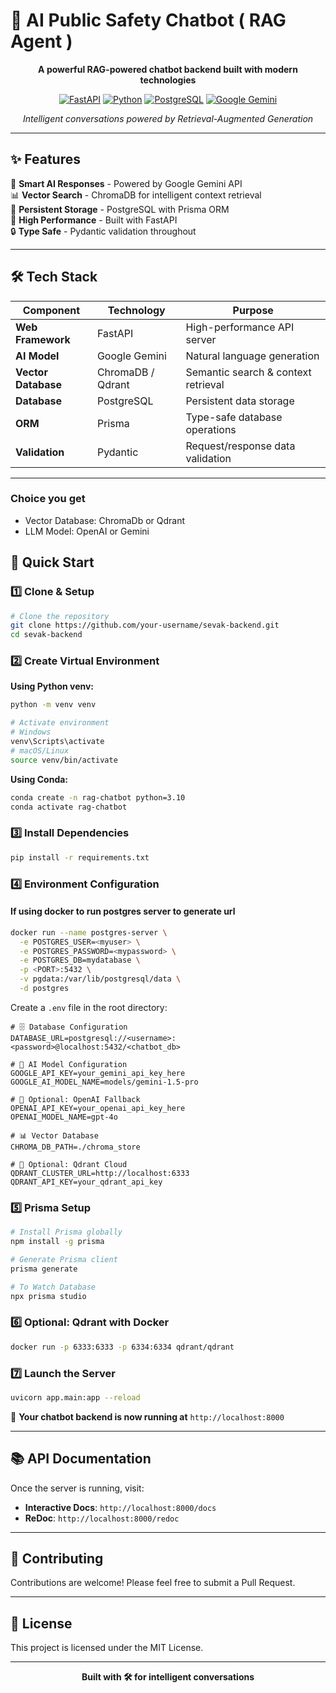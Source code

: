 # 🤖 AI Public Safety Chatbot ( RAG Agent )

<div align="center">

**A powerful RAG-powered chatbot backend built with modern technologies**

[![FastAPI](https://img.shields.io/badge/FastAPI-005571?style=for-the-badge&logo=fastapi)](https://fastapi.tiangolo.com/)
[![Python](https://img.shields.io/badge/python-3670A0?style=for-the-badge&logo=python&logoColor=ffdd54)](https://python.org/)
[![PostgreSQL](https://img.shields.io/badge/postgresql-%23316192.svg?style=for-the-badge&logo=postgresql&logoColor=white)](https://postgresql.org/)
[![Google Gemini](https://img.shields.io/badge/Google%20Gemini-8E75B2?style=for-the-badge&logo=google&logoColor=white)](https://ai.google.dev/)

*Intelligent conversations powered by Retrieval-Augmented Generation*

</div>

---

## ✨ Features

🧠 **Smart AI Responses** - Powered by Google Gemini API  
📊 **Vector Search** - ChromaDB for intelligent context retrieval  
💾 **Persistent Storage** - PostgreSQL with Prisma ORM  
🚀 **High Performance** - Built with FastAPI  
🔒 **Type Safe** - Pydantic validation throughout  

---

## 🛠️ Tech Stack

| Component          | Technology      | Purpose                                 |
|-------------------|------------------|-----------------------------------------|
| **Web Framework** | FastAPI          | High-performance API server             |
| **AI Model**       | Google Gemini    | Natural language generation             |
| **Vector Database**| ChromaDB / Qdrant| Semantic search & context retrieval     |
| **Database**       | PostgreSQL       | Persistent data storage                 |
| **ORM**            | Prisma           | Type-safe database operations           |
| **Validation**     | Pydantic         | Request/response data validation        |


---
### Choice you get
- Vector Database: ChromaDb or Qdrant
- LLM Model: OpenAI or Gemini
## 🚀 Quick Start

### 1️⃣ Clone & Setup

```bash
# Clone the repository
git clone https://github.com/your-username/sevak-backend.git
cd sevak-backend
```

### 2️⃣ Create Virtual Environment

**Using Python venv:**
```bash
python -m venv venv

# Activate environment
# Windows
venv\Scripts\activate
# macOS/Linux
source venv/bin/activate
```

**Using Conda:**
```bash
conda create -n rag-chatbot python=3.10
conda activate rag-chatbot
```

### 3️⃣ Install Dependencies

```bash
pip install -r requirements.txt
```

### 4️⃣ Environment Configuration

#### If using docker to run postgres server to generate url
```bash
docker run --name postgres-server \
  -e POSTGRES_USER=<myuser> \
  -e POSTGRES_PASSWORD=<mypassword> \
  -e POSTGRES_DB=mydatabase \
  -p <PORT>:5432 \
  -v pgdata:/var/lib/postgresql/data \
  -d postgres

```

Create a `.env` file in the root directory:

```env
# 🗄️ Database Configuration
DATABASE_URL=postgresql://<username>:<password>@localhost:5432/<chatbot_db>

# 🤖 AI Model Configuration
GOOGLE_API_KEY=your_gemini_api_key_here
GOOGLE_AI_MODEL_NAME=models/gemini-1.5-pro

# 🔧 Optional: OpenAI Fallback
OPENAI_API_KEY=your_openai_api_key_here
OPENAI_MODEL_NAME=gpt-4o

# 📊 Vector Database
CHROMA_DB_PATH=./chroma_store

# 🐳 Optional: Qdrant Cloud
QDRANT_CLUSTER_URL=http://localhost:6333
QDRANT_API_KEY=your_qdrant_api_key
```

### 5️⃣ Prisma Setup

```bash
# Install Prisma globally
npm install -g prisma

# Generate Prisma client
prisma generate

# To Watch Database
npx prisma studio
```

### 6️⃣ Optional: Qdrant with Docker

```bash
docker run -p 6333:6333 -p 6334:6334 qdrant/qdrant
```

### 7️⃣ Launch the Server

```bash
uvicorn app.main:app --reload
```

🎉 **Your chatbot backend is now running at** `http://localhost:8000`

---

## 📚 API Documentation

Once the server is running, visit:
- **Interactive Docs**: `http://localhost:8000/docs`
- **ReDoc**: `http://localhost:8000/redoc`

---


## 🤝 Contributing

Contributions are welcome! Please feel free to submit a Pull Request.

---

## 📄 License

This project is licensed under the MIT License.

---

<div align="center">

**Built with 🛠️ for intelligent conversations**

</div>